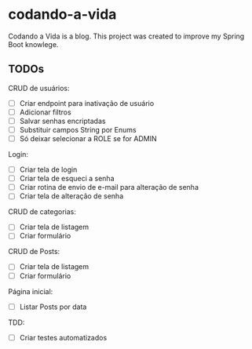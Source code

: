 # codando-a-vida
Codando a Vida is a blog. This project was created to improve my Spring Boot knowlege.

## TODOs

CRUD de usuários:
- [ ] Criar endpoint para inativação de usuário
- [ ] Adicionar filtros
- [ ] Salvar senhas encriptadas
- [ ] Substituir campos String por Enums
- [ ] Só deixar selecionar a ROLE se for ADMIN

Login:
- [ ] Criar tela de login
- [ ] Criar tela de esqueci a senha
- [ ] Criar rotina de envio de e-mail para alteração de senha
- [ ] Criar tela de alteração de senha

CRUD de categorias:
- [ ] Criar tela de listagem
- [ ] Criar formulário

CRUD de Posts:
- [ ] Criar tela de listagem
- [ ] Criar formulário

Página inicial:
- [ ] Listar Posts por data

TDD:
- [ ] Criar testes automatizados